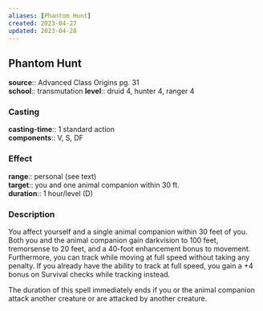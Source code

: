 ```yaml
---
aliases: [Phantom Hunt]
created: 2023-04-27
updated: 2023-04-28
---
```


## Phantom Hunt

**source**:: Advanced Class Origins pg. 31  
**school**:: transmutation
**level**:: druid 4, hunter 4, ranger 4

### Casting

**casting-time**:: 1 standard action  
**components**:: V, S, DF

### Effect

**range**:: personal (see text)  
**target**:: you and one animal companion within 30 ft.  
**duration**:: 1 hour/level (D)

### Description

You affect yourself and a single animal companion within 30 feet of you. Both you and the animal companion gain darkvision to 100 feet, tremorsense to 20 feet, and a 40-foot enhancement bonus to movement. Furthermore, you can track while moving at full speed without taking any penalty. If you already have the ability to track at full speed, you gain a +4 bonus on Survival checks while tracking instead.  
  
The duration of this spell immediately ends if you or the animal companion attack another creature or are attacked by another creature.
